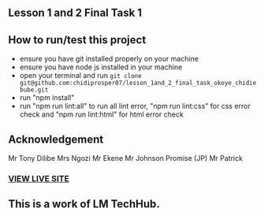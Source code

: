 ## Lesson 1 and 2 Final Task 1
## How to run/test this project
* ensure you have git installed properly on your machine
* ensure you have node js installed in your machine
* open your terminal and run `git clone git@github.com:chidiprosper07/lesson_1and_2_final_task_okoye_chidiebube.git`
* run "npm install"
* run "npm run lint:all" to run all lint error, "npm run lint:css" for css error check and "npm run lint:html" for html error check
## Acknowledgement
Mr Tony Dilibe
Mrs Ngozi
Mr Ekene
Mr Johnson Promise (JP)
Mr Patrick

### [VIEW LIVE SITE](https://chidiprosper07.github.io/lesson_1and_2_final_task_okoye_chidiebube/)

## This is a work of LM TechHub.